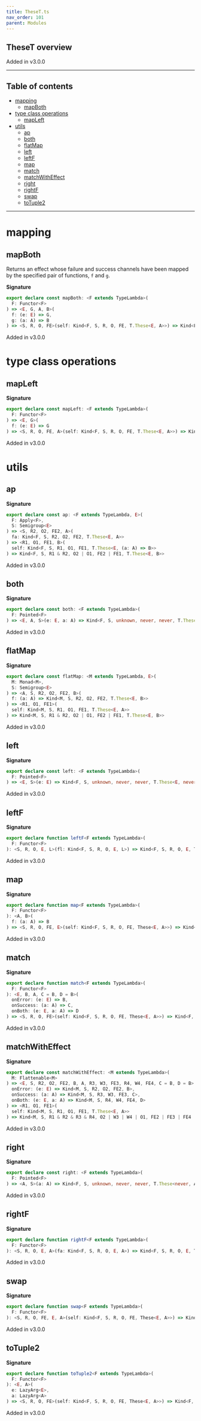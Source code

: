 ```yaml
---
title: TheseT.ts
nav_order: 101
parent: Modules
---
```


## TheseT overview

Added in v3.0.0

---

<h2 class="text-delta">Table of contents</h2>

- [mapping](#mapping)
  - [mapBoth](#mapboth)
- [type class operations](#type-class-operations)
  - [mapLeft](#mapleft)
- [utils](#utils)
  - [ap](#ap)
  - [both](#both)
  - [flatMap](#flatmap)
  - [left](#left)
  - [leftF](#leftf)
  - [map](#map)
  - [match](#match)
  - [matchWithEffect](#matchwitheffect)
  - [right](#right)
  - [rightF](#rightf)
  - [swap](#swap)
  - [toTuple2](#totuple2)

---

# mapping

## mapBoth

Returns an effect whose failure and success channels have been mapped by
the specified pair of functions, `f` and `g`.

**Signature**

```ts
export declare const mapBoth: <F extends TypeLambda>(
  F: Functor<F>
) => <E, G, A, B>(
  f: (e: E) => G,
  g: (a: A) => B
) => <S, R, O, FE>(self: Kind<F, S, R, O, FE, T.These<E, A>>) => Kind<F, S, R, O, FE, T.These<G, B>>
```

Added in v3.0.0

# type class operations

## mapLeft

**Signature**

```ts
export declare const mapLeft: <F extends TypeLambda>(
  F: Functor<F>
) => <E, G>(
  f: (e: E) => G
) => <S, R, O, FE, A>(self: Kind<F, S, R, O, FE, T.These<E, A>>) => Kind<F, S, R, O, FE, T.These<G, A>>
```

Added in v3.0.0

# utils

## ap

**Signature**

```ts
export declare const ap: <F extends TypeLambda, E>(
  F: Apply<F>,
  S: Semigroup<E>
) => <S, R2, O2, FE2, A>(
  fa: Kind<F, S, R2, O2, FE2, T.These<E, A>>
) => <R1, O1, FE1, B>(
  self: Kind<F, S, R1, O1, FE1, T.These<E, (a: A) => B>>
) => Kind<F, S, R1 & R2, O2 | O1, FE2 | FE1, T.These<E, B>>
```

Added in v3.0.0

## both

**Signature**

```ts
export declare const both: <F extends TypeLambda>(
  F: Pointed<F>
) => <E, A, S>(e: E, a: A) => Kind<F, S, unknown, never, never, T.These<E, A>>
```

Added in v3.0.0

## flatMap

**Signature**

```ts
export declare const flatMap: <M extends TypeLambda, E>(
  M: Monad<M>,
  S: Semigroup<E>
) => <A, S, R2, O2, FE2, B>(
  f: (a: A) => Kind<M, S, R2, O2, FE2, T.These<E, B>>
) => <R1, O1, FE1>(
  self: Kind<M, S, R1, O1, FE1, T.These<E, A>>
) => Kind<M, S, R1 & R2, O2 | O1, FE2 | FE1, T.These<E, B>>
```

Added in v3.0.0

## left

**Signature**

```ts
export declare const left: <F extends TypeLambda>(
  F: Pointed<F>
) => <E, S>(e: E) => Kind<F, S, unknown, never, never, T.These<E, never>>
```

Added in v3.0.0

## leftF

**Signature**

```ts
export declare function leftF<F extends TypeLambda>(
  F: Functor<F>
): <S, R, O, E, L>(fl: Kind<F, S, R, O, E, L>) => Kind<F, S, R, O, E, These<L, never>>
```

Added in v3.0.0

## map

**Signature**

```ts
export declare function map<F extends TypeLambda>(
  F: Functor<F>
): <A, B>(
  f: (a: A) => B
) => <S, R, O, FE, E>(self: Kind<F, S, R, O, FE, These<E, A>>) => Kind<F, S, R, O, FE, These<E, B>>
```

Added in v3.0.0

## match

**Signature**

```ts
export declare function match<F extends TypeLambda>(
  F: Functor<F>
): <E, B, A, C = B, D = B>(
  onError: (e: E) => B,
  onSuccess: (a: A) => C,
  onBoth: (e: E, a: A) => D
) => <S, R, O, FE>(self: Kind<F, S, R, O, FE, These<E, A>>) => Kind<F, S, R, O, FE, B | C | D>
```

Added in v3.0.0

## matchWithEffect

**Signature**

```ts
export declare const matchWithEffect: <M extends TypeLambda>(
  M: Flattenable<M>
) => <E, S, R2, O2, FE2, B, A, R3, W3, FE3, R4, W4, FE4, C = B, D = B>(
  onError: (e: E) => Kind<M, S, R2, O2, FE2, B>,
  onSuccess: (a: A) => Kind<M, S, R3, W3, FE3, C>,
  onBoth: (e: E, a: A) => Kind<M, S, R4, W4, FE4, D>
) => <R1, O1, FE1>(
  self: Kind<M, S, R1, O1, FE1, T.These<E, A>>
) => Kind<M, S, R1 & R2 & R3 & R4, O2 | W3 | W4 | O1, FE2 | FE3 | FE4 | FE1, B | C | D>
```

Added in v3.0.0

## right

**Signature**

```ts
export declare const right: <F extends TypeLambda>(
  F: Pointed<F>
) => <A, S>(a: A) => Kind<F, S, unknown, never, never, T.These<never, A>>
```

Added in v3.0.0

## rightF

**Signature**

```ts
export declare function rightF<F extends TypeLambda>(
  F: Functor<F>
): <S, R, O, E, A>(fa: Kind<F, S, R, O, E, A>) => Kind<F, S, R, O, E, These<never, A>>
```

Added in v3.0.0

## swap

**Signature**

```ts
export declare function swap<F extends TypeLambda>(
  F: Functor<F>
): <S, R, O, FE, E, A>(self: Kind<F, S, R, O, FE, These<E, A>>) => Kind<F, S, R, O, FE, These<A, E>>
```

Added in v3.0.0

## toTuple2

**Signature**

```ts
export declare function toTuple2<F extends TypeLambda>(
  F: Functor<F>
): <E, A>(
  e: LazyArg<E>,
  a: LazyArg<A>
) => <S, R, O, FE>(self: Kind<F, S, R, O, FE, These<E, A>>) => Kind<F, S, R, O, FE, readonly [E, A]>
```

Added in v3.0.0
